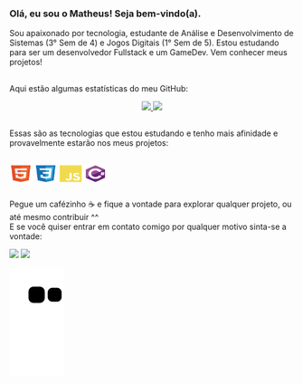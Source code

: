### Olá, eu sou o Matheus! Seja bem-vindo(a).
<p>Sou apaixonado por tecnologia, estudante de Análise e Desenvolvimento de Sistemas (3° Sem de 4) e Jogos Digitais (1° Sem de 5). Estou estudando para ser um desenvolvedor Fullstack e um GameDev. Vem conhecer meus projetos!</p>

##

<p>Aqui estão algumas estatísticas do meu GitHub:</p>
<div align="center">
  <a href="https://github.com/Matheusc42">
  <img height="180em" src="https://github-readme-stats.vercel.app/api?username=Matheusc42&show_icons=true&theme=merko&include_all_commits=true&count_private=true&custom_title=Matheus GitHub Stats&border_color=#91b302"/>
  <img height="180em" src="https://github-readme-stats.vercel.app/api/top-langs/?username=Matheusc42&layout=compact&theme=merko&border_color=#91b302"/>
  </a>
</div>

##

  <p> Essas são as tecnologias que estou estudando e tenho mais afinidade e provavelmente estarão nos meus projetos:</p>
<div style="display: inline_block"><br>
  <img align="center" alt="Rafa-HTML" height="30" width="40" src="https://raw.githubusercontent.com/devicons/devicon/master/icons/html5/html5-original.svg">
  <img align="center" alt="Rafa-CSS" height="30" width="40" src="https://raw.githubusercontent.com/devicons/devicon/master/icons/css3/css3-original.svg">
  <img align="center" alt="Rafa-Js" height="30" width="40" src="https://raw.githubusercontent.com/devicons/devicon/master/icons/javascript/javascript-plain.svg">
  <img align="center" alt="Rafa-Csharp" height="30" width="40" src="https://raw.githubusercontent.com/devicons/devicon/master/icons/csharp/csharp-original.svg">
</div>

##

<p>Pegue um cafézinho ☕ e fique a vontade para explorar qualquer projeto, ou até mesmo contribuir ^^ <BR>
  E se você quiser entrar em contato comigo por qualquer motivo sinta-se a vontade: </p>
  <div> 
  <a href="https://instagram.com/rafaballerini" target="_blank"><img src="https://img.shields.io/badge/-Instagram-%23E4405F?style=for-the-badge&logo=instagram&logoColor=white" target="_blank"></a>
  <a href ="mailto:matheuscngdfa@gmail.com><img src="https://img.shields.io/badge/-Gmail-%23333?style=for-the-badge&logo=gmail&logoColor=white" target="_blank"></a>
  <a href="https://www.linkedin.com/in/matheus-c%C3%A2ndido-2b1710176/" target="_blank"><img src="https://img.shields.io/badge/-LinkedIn-%230077B5?style=for-the-badge&logo=linkedin&logoColor=white" target="_blank"></a> 
 
  ![Snake animation](https://github.com/rafaballerini/rafaballerini/blob/output/github-contribution-grid-snake.svg)
 
</div>
